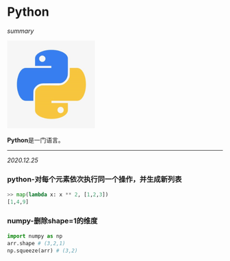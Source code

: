 # Python

*summary*

<img src="./Python.assets/image-20201225225511373.png" alt="image-20201225225511373" style="zoom:80%;" />

**Python**是一门语言。

---

*2020.12.25*

### python-对每个元素依次执行同一个操作，并生成新列表

``` python
>> map(lambda x: x ** 2, [1,2,3])
[1,4,9]
```

### numpy-删除shape=1的维度

``` python
import numpy as np
arr.shape # (3,2,1)
np.squeeze(arr) # (3,2)
```

